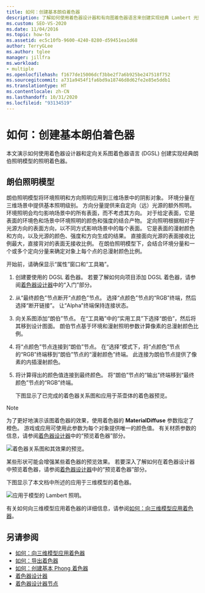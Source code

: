 ```yaml
---
title: 如何：创建基本朗伯着色器
description: 了解如何使用着色器设计器和有向图着色器语言来创建实现经典 Lambert 光照模型的光照着色器。
ms.custom: SEO-VS-2020
ms.date: 11/04/2016
ms.topic: how-to
ms.assetid: ec5c10fb-9600-4240-8280-d59451ea1d68
author: TerryGLee
ms.author: tglee
manager: jillfra
ms.workload:
- multiple
ms.openlocfilehash: f1677de15006dcf3bbe2f7a6b925be247518f752
ms.sourcegitcommit: a731a9454f1fa6bd9a18746d8d62fe2e85e5ddb1
ms.translationtype: HT
ms.contentlocale: zh-CN
ms.lasthandoff: 10/31/2020
ms.locfileid: "93134519"
---
```

# <a name="how-to-create-a-basic-lambert-shader"></a>如何：创建基本朗伯着色器

本文演示如何使用着色器设计器和定向关系图着色器语言 (DGSL) 创建实现经典朗伯照明模型的照明着色器。

## <a name="the-lambert-lighting-model"></a>朗伯照明模型

朗伯照明模型将环境照明和方向照明应用到三维场景中的阴影对象。 环境分量在三维场景中提供基本照明级别。 方向分量提供来自定向（远）光源的额外照明。 环境照明会均匀影响场景中的所有表面，而不考虑其方向。 对于给定表面，它是表面的环境色和场景中环境照明的颜色和强度的结合产物。 定向照明根据相对于光源方向的表面方向，以不同方式影响场景中的每个表面。 它是表面的漫射颜色和方向，以及光源的颜色、强度和方向生成的结果。 直接面向光源的表面接收比例最大，直接背对的表面无接收比例。 在朗伯照明模型下，会结合环境分量和一个或多个定向分量来确定对象上每个点的总漫射颜色比例。

开始前，请确保显示“属性”窗口和“工具箱”。

1. 创建要使用的 DGSL 着色器。 若要了解如何向项目添加 DGSL 着色器，请参阅[着色器设计器](../designers/shader-designer.md)中的“入门”部分。

2. 从“最终颜色”节点断开“点颜色”节点。 选择“点颜色”节点的“RGB”终端，然后选择“断开链接”。 让“Alpha”终端保持连接状态。

3. 向关系图添加“朗伯”节点。 在“工具箱”中的“实用工具”下选择“朗伯”，然后将其移到设计图面。 朗伯节点基于环境和漫射照明参数计算像素的总漫射颜色比例。

4. 将“点颜色”节点连接到“朗伯”节点。 在“选择”模式下，将“点颜色”节点的“RGB”终端移到“朗伯”节点的“漫射颜色”终端。 此连接为朗伯节点提供了像素的内插漫射颜色。

5. 将计算得出的颜色值连接到最终颜色。 将“朗伯”节点的“输出”终端移到“最终颜色”节点的“RGB”终端。

   下图显示了已完成的着色器关系图和应用于茶壶体的着色器预览。

> [!NOTE]
> 为了更好地演示该图着色器的效果，使用着色器的 **MaterialDiffuse** 参数指定了橙色。 游戏或应用可使用此参数为每个对象提供唯一的颜色值。 有关材质参数的信息，请参阅[着色器设计器](../designers/shader-designer.md)中的“预览着色器”部分。

![着色器关系图和其效果的预览。](../designers/media/digit-lambert-effect-graph.png)

某些形状可能会增强某些着色器的预览效果。 若要深入了解如何在着色器设计器中预览着色器，请参阅[着色器设计器](../designers/shader-designer.md)中的“预览着色器”部分。

下图显示了本文档中所述的应用于三维模型的着色器。

![应用于模型的 Lambert 照明。](../designers/media/digit-lambert-effect-result.png)

有关如何向三维模型应用着色器的详细信息，请参阅[如何：向三维模型应用着色器](../designers/how-to-apply-a-shader-to-a-3-d-model.md)。

## <a name="see-also"></a>另请参阅

- [如何：向三维模型应用着色器](../designers/how-to-apply-a-shader-to-a-3-d-model.md)
- [如何：导出着色器](../designers/how-to-export-a-shader.md)
- [如何：创建基本 Phong 着色器](../designers/how-to-create-a-basic-phong-shader.md)
- [着色器设计器](../designers/shader-designer.md)
- [着色器设计器节点](../designers/shader-designer-nodes.md)
